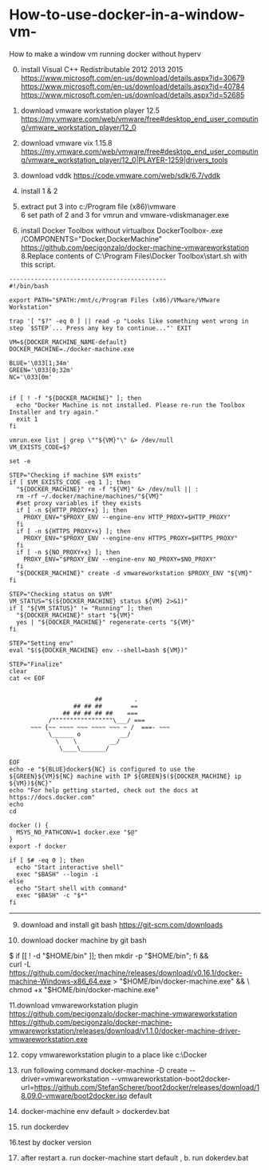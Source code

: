 # How-to-use-docker-in-a-window-vm-
How to make a window vm running docker without hyperv


0. install Visual C++ Redistributable 2012 2013 2015 
https://www.microsoft.com/en-us/download/details.aspx?id=30679
https://www.microsoft.com/en-us/download/details.aspx?id=40784
https://www.microsoft.com/en-us/download/details.aspx?id=52685
1. download vmware workstation player 12.5 
https://my.vmware.com/web/vmware/free#desktop_end_user_computing/vmware_workstation_player/12_0
2. download vmware vix 1.15.8
https://my.vmware.com/web/vmware/free#desktop_end_user_computing/vmware_workstation_player/12_0|PLAYER-1259|drivers_tools
3. download vddk
https://code.vmware.com/web/sdk/6.7/vddk

4. install 1 & 2 
5. extract put 3 into c:/Program file (x86)\vmware\
6  set path of 2 and 3 for vmrun and vmware-vdiskmanager.exe

7. install Docker Toolbox without virtualbox 
   DockerToolbox-.exe /COMPONENTS="Docker,DockerMachine"
   https://github.com/pecigonzalo/docker-machine-vmwareworkstation
8.Replace contents of C:\Program Files\Docker Toolbox\start.sh with this script.
```
--------------------------------------------
#!/bin/bash

export PATH="$PATH:/mnt/c/Program Files (x86)/VMware/VMware Workstation"

trap '[ "$?" -eq 0 ] || read -p "Looks like something went wrong in step ´$STEP´... Press any key to continue..."' EXIT

VM=${DOCKER_MACHINE_NAME-default}
DOCKER_MACHINE=./docker-machine.exe

BLUE='\033[1;34m'
GREEN='\033[0;32m'
NC='\033[0m'


if [ ! -f "${DOCKER_MACHINE}" ]; then
  echo "Docker Machine is not installed. Please re-run the Toolbox Installer and try again."
  exit 1
fi

vmrun.exe list | grep \""${VM}"\" &> /dev/null
VM_EXISTS_CODE=$?

set -e

STEP="Checking if machine $VM exists"
if [ $VM_EXISTS_CODE -eq 1 ]; then
  "${DOCKER_MACHINE}" rm -f "${VM}" &> /dev/null || :
  rm -rf ~/.docker/machine/machines/"${VM}"
  #set proxy variables if they exists
  if [ -n ${HTTP_PROXY+x} ]; then
    PROXY_ENV="$PROXY_ENV --engine-env HTTP_PROXY=$HTTP_PROXY"
  fi
  if [ -n ${HTTPS_PROXY+x} ]; then
    PROXY_ENV="$PROXY_ENV --engine-env HTTPS_PROXY=$HTTPS_PROXY"
  fi
  if [ -n ${NO_PROXY+x} ]; then
    PROXY_ENV="$PROXY_ENV --engine-env NO_PROXY=$NO_PROXY"
  fi  
  "${DOCKER_MACHINE}" create -d vmwareworkstation $PROXY_ENV "${VM}"
fi

STEP="Checking status on $VM"
VM_STATUS="$(${DOCKER_MACHINE} status ${VM} 2>&1)"
if [ "${VM_STATUS}" != "Running" ]; then
  "${DOCKER_MACHINE}" start "${VM}"
  yes | "${DOCKER_MACHINE}" regenerate-certs "${VM}"
fi

STEP="Setting env"
eval "$(${DOCKER_MACHINE} env --shell=bash ${VM})"

STEP="Finalize"
clear
cat << EOF


                        ##         .
                  ## ## ##        ==
               ## ## ## ## ##    ===
           /"""""""""""""""""\___/ ===
      ~~~ {~~ ~~~~ ~~~ ~~~~ ~~~ ~ /  ===- ~~~
           \______ o           __/
             \    \         __/
              \____\_______/

EOF
echo -e "${BLUE}docker${NC} is configured to use the ${GREEN}${VM}${NC} machine with IP ${GREEN}$(${DOCKER_MACHINE} ip ${VM})${NC}"
echo "For help getting started, check out the docs at https://docs.docker.com"
echo
cd

docker () {
  MSYS_NO_PATHCONV=1 docker.exe "$@"
}
export -f docker

if [ $# -eq 0 ]; then
  echo "Start interactive shell"
  exec "$BASH" --login -i
else
  echo "Start shell with command"
  exec "$BASH" -c "$*"
fi

```
-----------------------------------------------------------------------
9. download and install git bash 
https://git-scm.com/downloads

10. download docker machine by git bash

$ if [[ ! -d "$HOME/bin" ]]; then mkdir -p "$HOME/bin"; fi && \
curl -L https://github.com/docker/machine/releases/download/v0.16.1/docker-machine-Windows-x86_64.exe > "$HOME/bin/docker-machine.exe" && \
chmod +x "$HOME/bin/docker-machine.exe"


11.download vmwareworkstation plugin
https://github.com/pecigonzalo/docker-machine-vmwareworkstation
https://github.com/pecigonzalo/docker-machine-vmwareworkstation/releases/download/v1.1.0/docker-machine-driver-vmwareworkstation.exe

12. copy vmwareworkstation plugin to a place like c:\Docker
13. run following command
docker-machine -D create --driver=vmwareworkstation --vmwareworkstation-boot2docker-url=https://github.com/StefanScherer/boot2docker/releases/download/18.09.0-vmware/boot2docker.iso default

14. docker-machine env default > dockerdev.bat

15. run dockerdev

16.test by docker version

17. after restart  a. run docker-machine start default , b. run dokerdev.bat 

